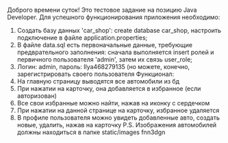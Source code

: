 Доброго времени суток! Это тестовое задание на позицию Java Developer.
Для успешного функционирования приложения необходимо:
1. Создать базу данных 'car_shop': create database car_shop, настроить подключение в файле application.properties;
2. В файле data.sql есть первоначальные данные, требующие предврательного заполнения: сначала выполняется insert ролей и первичного пользователя 'admin', затем их связь user_role;
3. Логин: admin, пароль: Ilya468279135 (но можете, конечно, зарегистрировать своего пользователя
Функционал:
1. На главную страницу выводятся все автомобили из бд
2. При нажатии на карточку, она добавляется в избранное (если авторизован)
3. Все свои избранные можно найти, нажав на иконку с сердечком
4. При нажатии на данной странице на карточку, избранное удаляется
5. В профиле пользователя можно увидеть добавленные авто, создать новые, удалить, нажав на карточку
   P.S. Изображения автомобилей должны находиться в папке static/images
fnn3dgn
